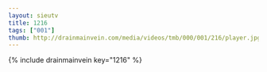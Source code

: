 ```yaml
--- 
layout: sieutv
title: 1216
tags: ["001"]
thumb: http://drainmainvein.com/media/videos/tmb/000/001/216/player.jpg
---
```

{% include drainmainvein key="1216" %} 
